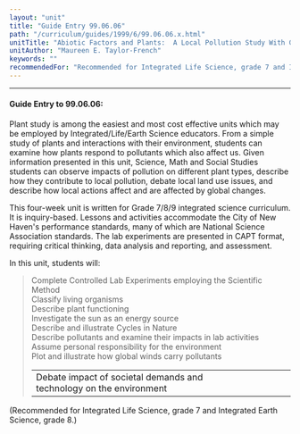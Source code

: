 ```yaml
---
layout: "unit"
title: "Guide Entry 99.06.06"
path: "/curriculum/guides/1999/6/99.06.06.x.html"
unitTitle: "Abiotic Factors and Plants:  A Local Pollution Study With Global Implications"
unitAuthor: "Maureen E. Taylor-French"
keywords: ""
recommendedFor: "Recommended for Integrated Life Science, grade 7 and Integrated Earth Science, grade 8."
---
```

<body>
<hr/>
 <h4>
  Guide Entry to 99.06.06:
 </h4>
 Plant study is among the easiest and most cost effective units which may be employed by Integrated/Life/Earth Science educators.  From a simple study of plants and interactions with their environment, students can examine how plants respond to pollutants which also affect us.  Given information presented in this unit, Science, Math and Social Studies students can observe impacts of pollution on different plant types, describe how they contribute to local pollution, debate local land use issues, and describe how local actions affect and are affected by global changes.
 <p>
  This four-week unit is written for Grade 7/8/9 integrated science curriculum.  It is inquiry-based.  Lessons and activities accommodate the City of New Haven's performance standards, many of which are National Science Association standards.  The lab experiments are presented in CAPT format, requiring critical thinking, data analysis and reporting, and assessment.
 </p>
 <p>
  In this unit, students will:
 </p>
<blockquote>
  <dl>
   <dt>
    Complete Controlled Lab Experiments employing the Scientific Method
    <dt>
     Classify living organisms
     <dt>
      Describe plant functioning
      <dt>
       Investigate the sun as an energy source
       <dt>
        Describe and illustrate Cycles in Nature
        <dt>
         Describe pollutants and examine their impacts in lab activities
         <dt>
          Assume personal responsibility for the environment
          <dt>
           Plot and illustrate how global winds carry pollutants
           <table border="0">
            <tr>
             <td>
              Debate impact of societal demands and technology on the environment
             </td>
             <td>
             </td>
             <td>
             </td>
             <td>
             </td>
             <td>
             </td>
             <td>
             </td>
            </tr>
           </table>
          </dt>
         </dt>
        </dt>
       </dt>
      </dt>
     </dt>
    </dt>
   </dt>
  </dl>
 </blockquote>
 (Recommended for Integrated Life Science, grade 7 and Integrated Earth Science, grade 8.)


</body>